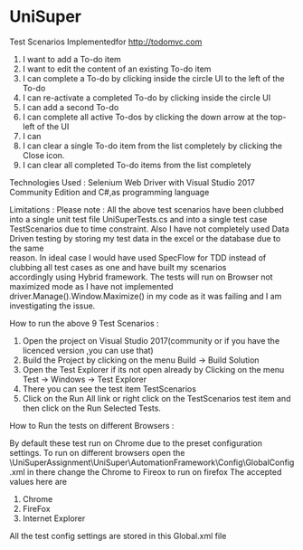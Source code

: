 # UniSuper
Test Scenarios Implementedfor http://todomvc.com
  1. I want to add a To-do item
  2. I want to edit the content of an existing To-do item
  3. I can complete a To-do by clicking inside the circle UI to the left of the To-do
  4. I can re-activate a completed To-do by clicking inside the circle UI
  5.  	I can add a second To-do
  6. I can complete all active To-dos by clicking the down arrow at the top-left of the UI
  7. I can 	
  8. I can clear a single To-do item from the list completely by clicking the Close icon.
  9. I can clear all completed To-do items from the list completely

Technologies Used : 
Selenium Web Driver with Visual Studio 2017 Community Edition and C#,as programming language

Limitations :
Please note : All the above test scenarios have been clubbed into a single unit test file UniSuperTests.cs 
and into a single test case TestScenarios due to time constraint.
Also I have not completely used Data Driven testing by storing my test data in the excel or the database due to the same  
reason.
In ideal case I would have used SpecFlow for TDD instead of clubbing all test cases as one and have built my scenarios  
accordingly using Hybrid framework.
The tests will run on Browser not maximized mode as I have not implemented driver.Manage().Window.Maximize() in my code as it was failing and I am investigating the issue.

How to run the above 9 Test Scenarios : 

1. Open the project on Visual Studio 2017(community or if you have the licenced version ,you can use that)
2. Build the Project by clicking on the menu Build -> Build Solution
3. Open the Test Explorer if its not open already by Clicking on the menu Test -> Windows -> Test Explorer
4. There you can see the test item TestScenarios
5. Click on the Run All link or right click on the TestScenarios test item and then click on the Run Selected Tests.

How to Run the tests on different Browsers : 

By default these test run on Chrome due to the preset configuration settings. To run on different browsers open the 
\\UniSuperAssignment\\UniSuper\\AutomationFramework\\Config\\GlobalConfig.xml
in there change the <BrowserType>Chrome</BrowserType> to <BrowserType>Fireox</BrowserType> to run on firefox
The accepted values here are 
1. Chrome
2. FireFox
3. Internet Explorer

All the test config settings are stored in this Global.xml file
